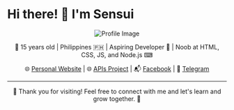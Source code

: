 # Hi there! 👋 I'm Sensui

<p align="center">
    <img src="https://te.legra.ph/file/3d50a147aae5010b4e592.jpg" alt="Profile Image">
</p>

<p align="center">
    &#127775; 15 years old | Philippines &#x1F1F5;&#x1F1ED; | Aspiring Developer &#x1F680; | Noob at HTML, CSS, JS, and Node.js &#x2328;
</p>

<p align="center">
    🌐 <a href="https://sensuicreations.pp.ua">Personal Website</a> | 🌐 <a href="https://sensui-useless-apis.codersensui.repl.co">APIs Project</a> | 📬 <a href="https://m.facebook.com/JeanLewis345">Facebook</a> | 💬 <a href="https://t.me/CoderSensui">Telegram</a>
</p>

---

<p align="center">
    &#128170; Thank you for visiting! Feel free to connect with me and let's learn and grow together. &#127793;
</p>
